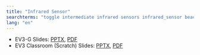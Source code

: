 ```yaml
---
title: "Infrared Sensor"
searchterms: "toggle intermediate infrared sensors infrared_sensor beacon remote remote_control"
lang: "en"
---
```

 <ul>
 <li class="ng-binding">EV3-G Slides:
 <a href="ProgrammingLessons/intermediate/Infrared.pptx">PPTX</a>,
 <a href="ProgrammingLessons/intermediate/Infrared.pdf">PDF</a>
 </li>
 <li class="ng-binding">EV3 Classroom (Scratch) Slides:
 <a href="ProgrammingLessons/intermediate/scratch-Infrared.pptx">PPTX</a>,
 <a href="ProgrammingLessons/intermediate/scratch-Infrared.pdf">PDF</a>
 </li>
 </ul>
